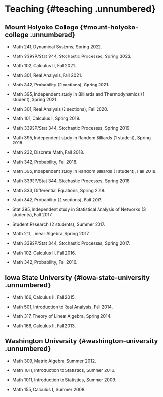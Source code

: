 Teaching {#teaching .unnumbered}
========

Mount Holyoke College {#mount-holyoke-college .unnumbered}
---------------------

-	Math 241, Dynamical Systems, Spring 2022.

-	Math 339SP/Stat 344, Stochastic Processes, Spring 2022.

-	Math 102, Calculus II, Fall 2021.

-	Math 301, Real Analysis, Fall 2021.

-	Math 342, Probability (2 sections), Spring 2021.

-	Math 395, Independent study in Billiards and Thermodynamics (1 student), Spring 2021.

-	Math 301, Real Analysis (2 sections), Fall 2020.

-	Math 101, Calculus I, Spring 2019.

-	Math 339SP/Stat 344, Stochastic Processes, Spring 2019.

-	Math 395, Independent study in Random Billiards (1 student), Spring 2019.

-	Math 232, Discrete Math, Fall 2018.

-   Math 342, Probability, Fall 2018.

-	Math 395, Independent study in Random Billiards (1 student), Fall 2018.

-	Math 339SP/Stat 344, Stochastic Processes, Spring 2018.
	
-	Math 333, Differential Equations, Spring 2018.

-   Math 342, Probability (2 sections), Fall 2017.
	
-	Stat 395, Independent study in Statistical Analysis of Networks (3 students), Fall 2017.

-	Student Research (2 students), Summer 2017.
	
-   Math 211, Linear Algebra, Spring 2017.
	
-   Math 339SP/Stat 344, Stochastic Processes, Spring 2017.

-   Math 102, Calculus II, Fall 2016.

-   Math 342, Probability, Fall 2016.


Iowa State University {#iowa-state-university .unnumbered}
---------------------

-   Math 166, Calculus II, Fall 2015.

-   Math 501, Introduction to Real Analysis, Fall 2014.

-   Math 317, Theory of Linear Algebra, Spring 2014.

-   Math 166, Calculus II, Fall 2013.

Washington University {#washington-university .unnumbered}
---------------------

-   Math 309, Matrix Algebra, Summer 2012.

-   Math 1011, Introduction to Statistics, Summer 2010.

-	Math 1011, Introduction to Statistics, Summer 2009.

-   Math 155, Calculus I, Summer 2008.

